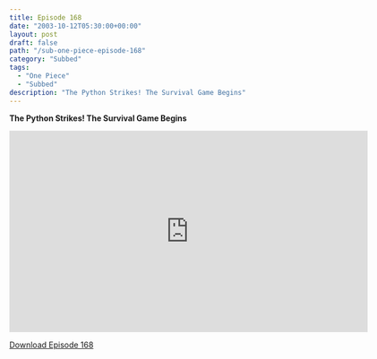 ```yaml
---
title: Episode 168
date: "2003-10-12T05:30:00+00:00"
layout: post
draft: false
path: "/sub-one-piece-episode-168"
category: "Subbed"
tags:
  - "One Piece"
  - "Subbed"
description: "The Python Strikes! The Survival Game Begins"
---
```


**The Python Strikes! The Survival Game Begins**

<iframe width="640" height="360" src="https://www.rapidvideo.com/e/FXQEE8JGFR" frameborder="0" marginwidth=0 marginheight=0 scrolling=no allowfullscreen></iframe>

<a href="http://ouo.io/qs/eCodkFEQ?s=https://rapidvid.to/d/https://www.rapidvideo.com/e/FXQEE8JGFR">Download Episode 168</a>
